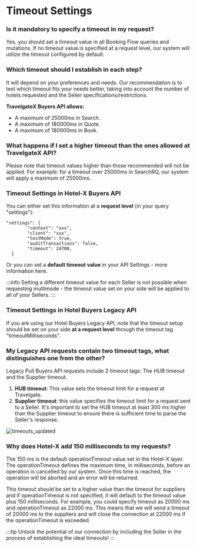 ﻿---
sidebar_position: 9
---

# Timeout Settings

### Is it mandatory to specify a timeout in my request?
Yes, you should set a timeout value in all Booking Flow queries and mutations. If no timeout value is specified at a request level, our system will utilize the timeout configured by default.

### Which timeout should I establish in each step?
It will depend on your preferences and needs. Our recommendation is to test which timeout fits your needs better, taking into account the number of hotels requested and the Seller specifications/restrictions.

**TravelgateX Buyers API allows:**

* A maximum of 25000ms in Search.
* A maximum of 180000ms in Quote.
* A maximum of 180000ms in Book.

### What happens if I set a higher timeout than the ones allowed at TravelgateX API?
Please note that timeout values higher than those recommended will not be applied.
For example: for a timeout over 25000ms in SearchRQ, our system will apply a maximum of 25000ms.

### Timeout Settings in Hotel-X Buyers API
You can either set this information at a **request level** (in your query "settings"):
```
"settings": {
        "context": "xxx",
        "client": "xxx",
        "testMode": true,
        "auditTransactions": false,
        "timeout": 24700,
  }
```
Or you can set a **default timeout value** in your API Settings - more information here.

:::info 
Setting a different timeout value for each Seller is not possible when requesting multimode - the timeout value set on your side will be applied to all of your Sellers.
:::


### Timeout Settings in Hotel Buyers Legacy API
If you are using our Hotel Buyers Legacy API, note that the timeout setup should be set on your side **at a request level** through the timeout tag "timeoutMilliseconds".

### My Legacy API requests contain two timeout tags, what distinguishes one from the other?

Legacy Pull Buyers API requests include 2 timeout tags: The HUB timeout and the Supplier timeout.

  1. **HUB timeout**: This value sets the timeout limit for a request at Travelgate.
  2. **Supplier timeout**: this value specifies the timeout limit for a request sent to a Seller. It's important to set the HUB timeout at least 300 ms higher than the Supplier timeout to ensure there is sufficient time to parse the Seller's response.
   
   ![timeouts_updated](https://storage.travelgate.com/kbase/timeouts_updated.jpg)


### Why does Hotel-X add 150 milliseconds to my requests?
The 150 ms is the default operationTimeout value set in the Hotel-X layer. The operationTimeout defines the maximum time, in milliseconds, before an operation is cancelled by our system. Once this time is reached, the operation will be aborted and an error will be returned.

This timeout should be set to a higher value than the timeout for suppliers and if operationTimeout is not specified, it will default to the timeout value plus 150 milliseconds. For example, you could specify timeout as 20000 ms and operationTimeout as 22000 ms. This means that we will send a timeout of 20000 ms to the suppliers and will close the connection at 22000 ms if the operationTimeout is exceeded.

:::tip
Unlock the potential of our connection by including the Seller in the process of establishing the ideal timeouts!
:::